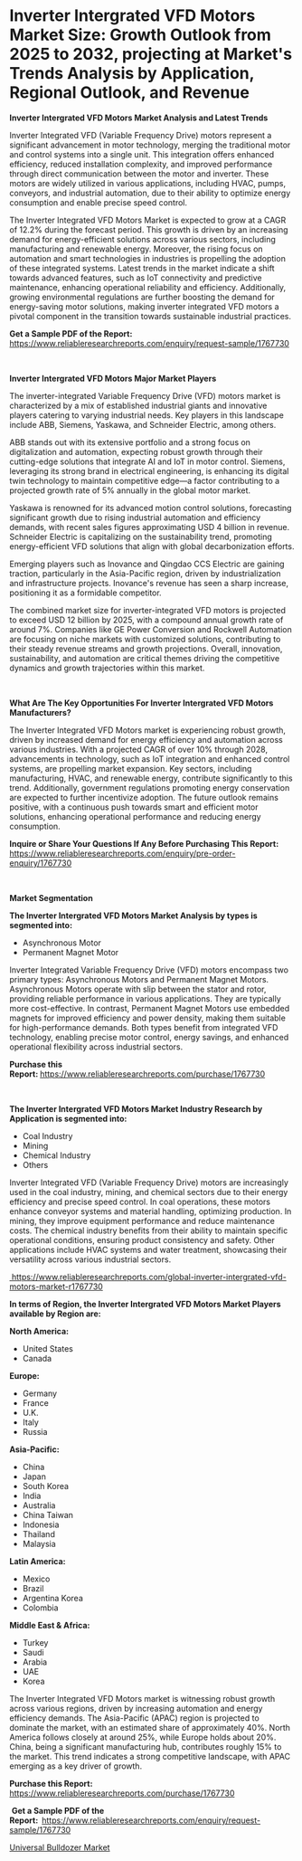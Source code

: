 <p><h1>Inverter Intergrated VFD Motors Market Size: Growth Outlook from 2025 to 2032, projecting at Market's Trends Analysis by Application, Regional Outlook, and Revenue</h1></p><p><strong>Inverter Intergrated VFD Motors Market Analysis and Latest Trends</strong></p>
<p><p>Inverter Integrated VFD (Variable Frequency Drive) motors represent a significant advancement in motor technology, merging the traditional motor and control systems into a single unit. This integration offers enhanced efficiency, reduced installation complexity, and improved performance through direct communication between the motor and inverter. These motors are widely utilized in various applications, including HVAC, pumps, conveyors, and industrial automation, due to their ability to optimize energy consumption and enable precise speed control.</p><p>The Inverter Integrated VFD Motors Market is expected to grow at a CAGR of 12.2% during the forecast period. This growth is driven by an increasing demand for energy-efficient solutions across various sectors, including manufacturing and renewable energy. Moreover, the rising focus on automation and smart technologies in industries is propelling the adoption of these integrated systems. Latest trends in the market indicate a shift towards advanced features, such as IoT connectivity and predictive maintenance, enhancing operational reliability and efficiency. Additionally, growing environmental regulations are further boosting the demand for energy-saving motor solutions, making inverter integrated VFD motors a pivotal component in the transition towards sustainable industrial practices.</p></p>
<p><strong>Get a Sample PDF of the Report:&nbsp;</strong> <a href="https://www.reliableresearchreports.com/enquiry/request-sample/1767730?utm_campaign=3057&utm_medium=2&utm_source=Github&utm_content=ia&utm_term=11042025&utm_id=inverter-intergrated-vfd-motors">https://www.reliableresearchreports.com/enquiry/request-sample/1767730</a></p>
<p>&nbsp;</p>
<p><strong>Inverter Intergrated VFD Motors Major Market Players</strong></p>
<p><p>The inverter-integrated Variable Frequency Drive (VFD) motors market is characterized by a mix of established industrial giants and innovative players catering to varying industrial needs. Key players in this landscape include ABB, Siemens, Yaskawa, and Schneider Electric, among others. </p><p>ABB stands out with its extensive portfolio and a strong focus on digitalization and automation, expecting robust growth through their cutting-edge solutions that integrate AI and IoT in motor control. Siemens, leveraging its strong brand in electrical engineering, is enhancing its digital twin technology to maintain competitive edge—a factor contributing to a projected growth rate of 5% annually in the global motor market.</p><p>Yaskawa is renowned for its advanced motion control solutions, forecasting significant growth due to rising industrial automation and efficiency demands, with recent sales figures approximating USD 4 billion in revenue. Schneider Electric is capitalizing on the sustainability trend, promoting energy-efficient VFD solutions that align with global decarbonization efforts.</p><p>Emerging players such as Inovance and Qingdao CCS Electric are gaining traction, particularly in the Asia-Pacific region, driven by industrialization and infrastructure projects. Inovance's revenue has seen a sharp increase, positioning it as a formidable competitor.</p><p>The combined market size for inverter-integrated VFD motors is projected to exceed USD 12 billion by 2025, with a compound annual growth rate of around 7%. Companies like GE Power Conversion and Rockwell Automation are focusing on niche markets with customized solutions, contributing to their steady revenue streams and growth projections. Overall, innovation, sustainability, and automation are critical themes driving the competitive dynamics and growth trajectories within this market.</p></p>
<p>&nbsp;</p>
<p><strong>What Are The Key Opportunities For Inverter Intergrated VFD Motors Manufacturers?</strong></p>
<p><p>The Inverter Integrated VFD Motors market is experiencing robust growth, driven by increased demand for energy efficiency and automation across various industries. With a projected CAGR of over 10% through 2028, advancements in technology, such as IoT integration and enhanced control systems, are propelling market expansion. Key sectors, including manufacturing, HVAC, and renewable energy, contribute significantly to this trend. Additionally, government regulations promoting energy conservation are expected to further incentivize adoption. The future outlook remains positive, with a continuous push towards smart and efficient motor solutions, enhancing operational performance and reducing energy consumption.</p></p>
<p><strong>Inquire or Share Your Questions If Any Before Purchasing This Report:</strong> <a href="https://www.reliableresearchreports.com/enquiry/pre-order-enquiry/1767730?utm_campaign=3057&utm_medium=2&utm_source=Github&utm_content=ia&utm_term=11042025&utm_id=inverter-intergrated-vfd-motors">https://www.reliableresearchreports.com/enquiry/pre-order-enquiry/1767730</a></p>
<p>&nbsp;</p>
<p><strong>Market Segmentation</strong></p>
<p><strong>The Inverter Intergrated VFD Motors Market Analysis by types is segmented into:</strong></p>
<p><ul><li>Asynchronous Motor</li><li>Permanent Magnet Motor</li></ul></p>
<p><p>Inverter Integrated Variable Frequency Drive (VFD) motors encompass two primary types: Asynchronous Motors and Permanent Magnet Motors. Asynchronous Motors operate with slip between the stator and rotor, providing reliable performance in various applications. They are typically more cost-effective. In contrast, Permanent Magnet Motors use embedded magnets for improved efficiency and power density, making them suitable for high-performance demands. Both types benefit from integrated VFD technology, enabling precise motor control, energy savings, and enhanced operational flexibility across industrial sectors.</p></p>
<p><strong>Purchase this Report:&nbsp;</strong><a href="https://www.reliableresearchreports.com/purchase/1767730?utm_campaign=3057&utm_medium=2&utm_source=Github&utm_content=ia&utm_term=11042025&utm_id=inverter-intergrated-vfd-motors">https://www.reliableresearchreports.com/purchase/1767730</a></p>
<p>&nbsp;</p>
<p><strong>The Inverter Intergrated VFD Motors Market Industry Research by Application is segmented into:</strong></p>
<p><ul><li>Coal Industry</li><li>Mining</li><li>Chemical Industry</li><li>Others</li></ul></p>
<p><p>Inverter Integrated VFD (Variable Frequency Drive) motors are increasingly used in the coal industry, mining, and chemical sectors due to their energy efficiency and precise speed control. In coal operations, these motors enhance conveyor systems and material handling, optimizing production. In mining, they improve equipment performance and reduce maintenance costs. The chemical industry benefits from their ability to maintain specific operational conditions, ensuring product consistency and safety. Other applications include HVAC systems and water treatment, showcasing their versatility across various industrial sectors.</p></p>
<p><a href="https://www.reliableresearchreports.com/global-inverter-intergrated-vfd-motors-market-r1767730?utm_campaign=3057&utm_medium=2&utm_source=Github&utm_content=ia&utm_term=11042025&utm_id=inverter-intergrated-vfd-motors">&nbsp;https://www.reliableresearchreports.com/global-inverter-intergrated-vfd-motors-market-r1767730</a></p>
<p><strong>In terms of Region, the Inverter Intergrated VFD Motors Market Players available by Region are:</strong></p>
<p>
    <p> <strong> North America: </strong>
        <ul>
            <li>United States</li>
            <li>Canada</li>
        </ul>
        </p> 
    <p> <strong> Europe: </strong>
        <ul>
            <li>Germany</li>
            <li>France</li>
            <li>U.K.</li>
            <li>Italy</li>
            <li>Russia</li>
        </ul>
        </p> 
    <p> <strong> Asia-Pacific: </strong>
        <ul>
            <li>China</li>
            <li>Japan</li>
            <li>South Korea</li>
            <li>India</li>
            <li>Australia</li>
            <li>China Taiwan</li>
            <li>Indonesia</li>
            <li>Thailand</li>
            <li>Malaysia</li>
        </ul>
        </p> 
    <p> <strong> Latin America: </strong>
        <ul>
            <li>Mexico</li>
            <li>Brazil</li>
            <li>Argentina Korea</li>
            <li>Colombia</li>
        </ul>
        </p> 
    <p> <strong> Middle East & Africa: </strong>
        <ul>
            <li>Turkey</li>
            <li>Saudi</li>
            <li>Arabia</li>
            <li>UAE</li>
            <li>Korea</li>
        </ul>
    </p>
    </p>
<p><p>The Inverter Integrated VFD Motors market is witnessing robust growth across various regions, driven by increasing automation and energy efficiency demands. The Asia-Pacific (APAC) region is projected to dominate the market, with an estimated share of approximately 40%. North America follows closely at around 25%, while Europe holds about 20%. China, being a significant manufacturing hub, contributes roughly 15% to the market. This trend indicates a strong competitive landscape, with APAC emerging as a key driver of growth.</p></p>
<p><strong>Purchase this Report: </strong><a href="https://www.reliableresearchreports.com/purchase/1767730?utm_campaign=3057&utm_medium=2&utm_source=Github&utm_content=ia&utm_term=11042025&utm_id=inverter-intergrated-vfd-motors">https://www.reliableresearchreports.com/purchase/1767730</a></p>
<p>&nbsp;<strong>Get a Sample PDF of the Report:&nbsp;&nbsp;</strong><a href="https://www.reliableresearchreports.com/enquiry/request-sample/1767730?utm_campaign=3057&utm_medium=2&utm_source=Github&utm_content=ia&utm_term=11042025&utm_id=inverter-intergrated-vfd-motors">https://www.reliableresearchreports.com/enquiry/request-sample/1767730</a></p>
<p><strong></strong></p>
<p><p><a href="https://github.com/storcweithzg/Market-Research-Report-List-1/blob/main/universal-bulldozer-market.md?utm_campaign=3057&utm_medium=2&utm_source=Github&utm_content=ia&utm_term=11042025&utm_id=inverter-intergrated-vfd-motors">Universal Bulldozer Market</a></p></p>